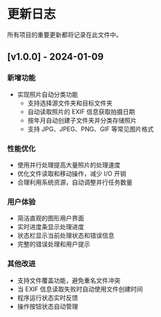 # 更新日志

所有项目的重要更新都将记录在此文件中。

## [v1.0.0] - 2024-01-09

### 新增功能

- 实现照片自动分类功能
  - 支持选择源文件夹和目标文件夹
  - 自动读取照片的 EXIF 信息获取拍摄日期
  - 按年月自动创建子文件夹并分类存储照片
  - 支持 JPG、JPEG、PNG、GIF 等常见图片格式

### 性能优化

- 使用并行处理提高大量照片的处理速度
- 优化文件读取和移动操作，减少 I/O 开销
- 合理利用系统资源，自动调整并行任务数量

### 用户体验

- 简洁直观的图形用户界面
- 实时进度条显示处理进度
- 状态栏显示当前处理状态和错误信息
- 完整的错误处理和用户提示

### 其他改进

- 支持文件覆盖功能，避免重名文件冲突
- 当 EXIF 信息读取失败时自动使用文件创建时间
- 程序运行状态实时反馈
- 操作按钮状态自动管理
